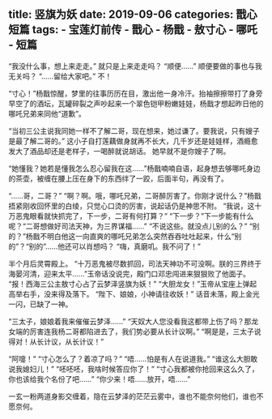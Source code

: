 title:	竖旗为妖
date:	2019-09-06
categories: 戬心短篇
tags:
	- 宝莲灯前传
	- 戬心
	- 杨戬
	- 敖寸心
	- 哪吒
	- 短篇
---

“我没什么事，想上来走走。”<!--more-->
就只是上来走走吗？
“顺便……”
顺便要做的事也与我无关吗？
“……留给大家吧。”
不！

“寸心！”杨戬惊醒，梦里的往事历历在目，激出他一身冷汗。抬袖擦擦带打了身旁早空了的酒坛，瓦罐碎裂之声吵起来一个翠色铠甲粉嫩娃娃，杨戬才想起昨日他的哪吒兄弟来同他“道歉”。

“当初三公主说我同她一样不了解二哥，现在想来，她过谦了。要我说，只有嫂子是最了解二哥的。”
这小子自打莲藕做身就再不长大，几千岁还是娃娃样，酒瘾愈发大了酒品却还是老样子，一喝醉就说胡话。
她早就不是你嫂子了啊。

“她懂我？她若是懂我怎么忍心留我在这……”杨戬喃喃自语，起身想去够哪吒身边的茶壶，被缠在腰上压在身下的东西绊了一跤，后面半句，再没有了。

“……哥，二哥？”
“啊？啊。哦，哪吒兄弟，二哥醉厉害了。你刚才说什么？”杨戬捂紧刚收回怀里的白绫，只觉心口烫的厉害，说起话仍是神思不附。
“我说，这十万恶鬼眼看就快抓完了，下一步，二哥有何打算？”
“下一步？”下一步能有什么呢？“二哥想做好司法天神，为三界谋福……”
“不说这些。就没点儿别的么？”
“别的？”杨戬不明白他这一向直爽的哪吒兄弟怎么突然吞吞吐吐起来，什么“别的”？“别的”……他还可以肖想吗？
“嗨，真磨叽。我不问了！”

半个月后灵霄殿上。
“十万恶鬼被尽数抓回，司法天神功不可没啊。朕的三界终于海晏河清，迎来太平……”玉帝话没说完，殿门口邓忠闯进来狠狠败了他面子。
“报！西海三公主敖寸心占了云梦泽竖旗为妖！”
“大胆龙女！”玉帝从宝座上弹起高举右手，没来得及落下。
“陛下、娘娘，小神请往收妖！”
话音未落，殿上金光一闪，已缺了一神。

“三太子，娘娘着我来催催云梦泽……”
“天奴大人您没看我这都带上伤了吗？那龙女端的厉害连我杨二哥都陷进去了，我们势必要从长计议啊。”
“啊是是，三太子说得对！从长计议，从长计议！”

“阿嚏！”
“寸心怎么了？着凉了吗？”
“唔……怕是有人在说道我。”
“谁这么大胆敢说我媳妇儿！”
“呸呸呸，我啥时候答应你了！”
“寸心我都被你抢回来这么久了，你也该给我个名份了吧……”
“你少来！唔……放开，唔……”

一玄一粉两道身影交缠着，隐在云梦泽的茫茫云雾中，谁也不能奈何他们，谁也不愿奈何。
